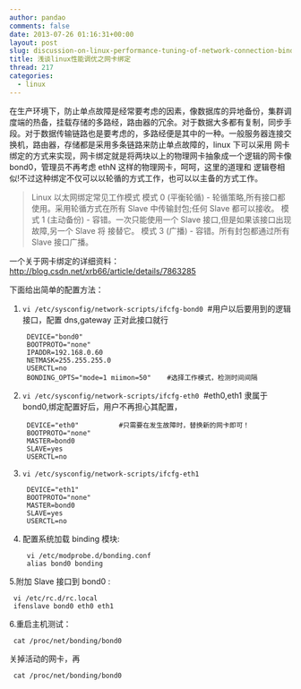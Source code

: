 ```yaml
---
author: pandao
comments: false
date: 2013-07-26 01:16:31+00:00
layout: post
slug: discussion-on-linux-performance-tuning-of-network-connection-binding
title: 浅谈linux性能调优之网卡绑定
thread: 217
categories:
  - linux
---
```


在生产环境下，防止单点故障是经常要考虑的因素，像数据库的异地备份，集群调度端的热备，挂载存储的多路经，路由器的冗余。对于数据大多都有复制，同步手 段。对于数据传输链路也是要考虑的，多路经便是其中的一种。一般服务器连接交换机，路由器，存储都是采用多条链路来防止单点故障的，linux 下可以采用 网卡绑定的方式来实现，网卡绑定就是将两块以上的物理网卡抽象成一个逻辑的网卡像 bond0，管理员不再考虑 ethN 这样的物理网卡，呵呵，这里的道理和 逻辑卷相似!不过这种绑定不仅可以以轮循的方式工作，也可以以主备的方式工作。

> Linux 以太网绑定常见工作模式
> 模式 0 (平衡轮循) - 轮循策略,所有接口都使用。采用轮循方式在所有 Slave 中传输封包;任何 Slave 都可以接收。
> 模式 1 (主动备份) - 容错。一次只能使用一个 Slave 接口,但是如果该接口出现故障,另一个 Slave 将 接替它。
> 模式 3 (广播) - 容错。所有封包都通过所有 Slave 接口广播。

一个关于网卡绑定的详细资料：<http://blog.csdn.net/xrb66/article/details/7863285>

下面给出简单的配置方法：

1. `vi /etc/sysconfig/network-scripts/ifcfg-bond0`  #用户以后要用到的逻辑接口，配置 dns,gateway 正对此接口就行

        DEVICE="bond0"
        BOOTPROTO="none"
        IPADDR=192.168.0.60
        NETMASK=255.255.255.0
        USERCTL=no
        BONDING_OPTS="mode=1 miimon=50"    #选择工作模式，检测时间间隔

2. `vi /etc/sysconfig/network-scripts/ifcfg-eth0`  #eth0,eth1 隶属于 bond0,绑定配置好后，用户不再担心其配置，

        DEVICE="eth0"          #只需要在发生故障时，替换新的网卡即可！
        BOOTPROTO="none"
        MASTER=bond0
        SLAVE=yes
        USERCTL=no

3. `vi /etc/sysconfig/network-scripts/ifcfg-eth1`

        DEVICE="eth1"
        BOOTPROTO="none"
        MASTER=bond0
        SLAVE=yes
        USERCTL=no

4. 配置系统加载 binding 模块:

        vi /etc/modprobe.d/bonding.conf
        alias bond0 bonding

5.附加 Slave 接口到 bond0 :

     vi /etc/rc.d/rc.local
     ifenslave bond0 eth0 eth1

6.重启主机测试：

     cat /proc/net/bonding/bond0

关掉活动的网卡，再

     cat /proc/net/bonding/bond0
